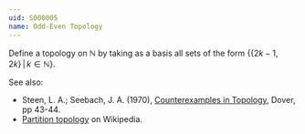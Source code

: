 ```yaml
---
uid: S000005
name: Odd-Even Topology
---
```

Define a topology on $\mathbb{N}$ by taking as a basis all sets of the form $\{\{2k-1,2k\}\, |\, k \in \mathbb{N}\}$.

See also:

* Steen, L. A.; Seebach, J. A. (1970), [Counterexamples in Topology](http://books.google.com/books/about/Counterexamples_in_Topology.html?id=DkEuGkOtSrUC), Dover, pp 43-44.
* [Partition topology](http://en.wikipedia.org/wiki/Partition_topology) on Wikipedia.

